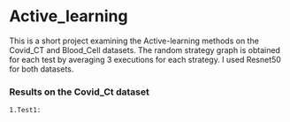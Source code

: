 # Active_learning
This is a short project examining the Active-learning methods on the Covid_CT and Blood_Cell datasets. The random strategy graph is obtained for each test by averaging 3 executions for each strategy. I used Resnet50 for both datasets.

### Results on the Covid_Ct dataset
    1.Test1: 
    

